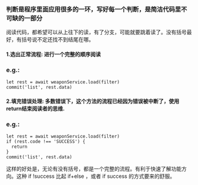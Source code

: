 ### 判断是程序里面应用很多的一环，写好每一个判断，是简洁代码里不可缺的一部分

阅读代码，都希望可以从上往下的读，有了分支，可能就要跳着读了。没有括号最好，有括号说不定还找不到结尾在哪。

#### 1.选出正常流程: 进行一个完整的顺序阅读
### e.g.:
```
let rest = await weaponService.load(filter)  
commit('list', rest.data)  
```

#### 2.填充错误处理: 多数错误下，这个方法的流程已经因为错误被中断了，使用return结束阅读者的思维.
### e.g.:

	let rest = await weaponService.load(filter)  
	if (rest.code !== 'SUCCESS') {  
  	  return  
	} 
	commit('list', rest.data)  

这样的好处是，无论有没有括号，都是一个完整的流程。有利于快速了解功能方向。这种 if !success 比起 if+else ，或者 if success 的方式要来的舒服。
